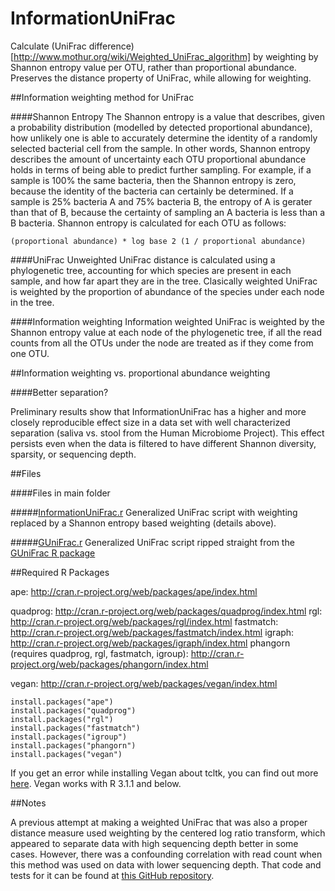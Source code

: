 InformationUniFrac
==========

Calculate (UniFrac difference)[http://www.mothur.org/wiki/Weighted_UniFrac_algorithm] by weighting by Shannon entropy value per OTU, rather than proportional abundance. Preserves the distance property of UniFrac, while allowing for weighting.

##Information weighting method for UniFrac

####Shannon Entropy
The Shannon entropy is a value that describes, given a probability distribution (modelled by detected proportional abundance), how unlikely one is able to accurately determine the identity of a randomly selected bacterial cell from the sample. In other words, Shannon entropy describes the amount of uncertainty each OTU proportional abundance holds in terms of being able to predict further sampling. For example, if a sample is 100% the same bacteria, then the Shannon entropy is zero, because the identity of the bacteria can certainly be determined. If a sample is 25% bacteria A and 75% bacteria B, the entropy of A is gerater than that of B, because the certainty of sampling an A bacteria is less than a B bacteria. Shannon entropy is calculated for each OTU as follows:
```
(proportional abundance) * log base 2 (1 / proportional abundance)
```

####UniFrac
Unweighted UniFrac distance is calculated using a phylogenetic tree, accounting for which species are present in each sample, and how far apart they are in the tree. Clasically weighted UniFrac is weighted by the proportion of abundance of the species under each node in the tree.

####Information weighting
Information weighted UniFrac is weighted by the Shannon entropy value at each node of the phylogenetic tree, if all the read counts from all the OTUs under the node are treated as if they come from one OTU. 

##Information weighting vs. proportional abundance weighting

####Better separation?

Preliminary results show that InformationUniFrac has a higher and more closely reproducible effect size in a data set with well characterized separation (saliva vs. stool from the Human Microbiome Project). This effect persists even when the data is filtered to have different Shannon diversity, sparsity, or sequencing depth.

##Files

####Files in main folder

#####[InformationUniFrac.r](InformationUniFrac.r)
Generalized UniFrac script with weighting replaced by a Shannon entropy based weighting (details above).

#####[GUniFrac.r](GUniFrac.r)
Generalized UniFrac script ripped straight from the [GUniFrac R package][1]

##Required R Packages

ape: http://cran.r-project.org/web/packages/ape/index.html

quadprog: http://cran.r-project.org/web/packages/quadprog/index.html
rgl: http://cran.r-project.org/web/packages/rgl/index.html
fastmatch: http://cran.r-project.org/web/packages/fastmatch/index.html
igraph: http://cran.r-project.org/web/packages/igraph/index.html
phangorn (requires quadprog, rgl, fastmatch, igroup): http://cran.r-project.org/web/packages/phangorn/index.html

vegan: http://cran.r-project.org/web/packages/vegan/index.html

```
install.packages("ape")
install.packages("quadprog")
install.packages("rgl")
install.packages("fastmatch")
install.packages("igroup")
install.packages("phangorn")
install.packages("vegan")
```

If you get an error while installing Vegan about tcltk, you can find out more [here](https://github.com/vegandevs/vegan/issues/84). Vegan works with R 3.1.1 and below.

##Notes

A previous attempt at making a weighted UniFrac that was also a proper distance measure used weighting by the centered log ratio transform, which appeared to separate data with high sequencing depth better in some cases. However, there was a confounding correlation with read count when this method was used on data with lower sequencing depth. That code and tests for it can be found at [this GitHub repository](https://github.com/ruthgrace/CLRUniFrac).

[1]: http://cran.r-project.org/web/packages/GUniFrac/index.html

